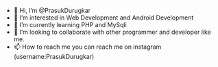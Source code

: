 - 👋 Hi, I’m @PrasukDurugkar
- 👀 I’m interested in Web Development and Android Development
- 🌱 I’m currently learning PHP and MySqli
- 💞️ I’m looking to collaborate with other programmer and developer like me.
- 📫 How to reach me you can reach me on instagram (username:PrasukDurugkar)

<!---
PrasukDurugkar/PrasukDurugkar is a ✨ special ✨ repository because its `README.md` (this file) appears on your GitHub profile.
You can click the Preview link to take a look at your changes.
--->
